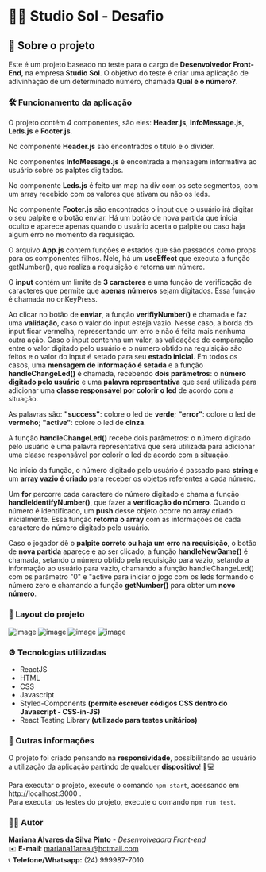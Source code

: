 # 🎹🧡 Studio Sol - Desafio

## 📃 Sobre o projeto

Este é um projeto baseado no teste para o cargo de **Desenvolvedor Front-End**, na empresa **Studio Sol**.
O objetivo do teste é criar uma aplicação de adivinhação de um determinado número, chamada **Qual é o número?**.

### 🛠️ Funcionamento da aplicação

O projeto contém 4 componentes, são eles: **Header.js**, **InfoMessage.js**, **Leds.js** e **Footer.js**.

No componente **Header.js** são encontrados o título e o divider.

No componentes **InfoMessage.js** é encontrada a mensagem informativa ao usuário sobre os palptes digitados.

No componente **Leds.js** é feito um map na div com os sete segmentos, com um array recebido com os valores que ativam ou não os leds.

No componente **Footer.js** são encontrados o input que o usuário irá digitar o seu palpite e o botão enviar. Há um botão de nova partida que inicia oculto e aparece apenas quando o usuário acerta o palpite ou caso haja algum erro no momento da requisição.

O arquivo **App.js** contém funções e estados que são passados como props para os componentes filhos. Nele, há um **useEffect** que executa a função getNumber(), que realiza a requisição e retorna um número.

O **input** contém um limite de **3 caracteres** e uma função de verificação de caracteres que permite que **apenas números** sejam digitados. Essa função é chamada no onKeyPress.

Ao clicar no botão de **enviar**, a função **verifiyNumber()** é chamada e faz uma **validação**, caso o valor do input esteja vazio. Nesse caso, a borda do input ficar vermelha, representando um erro e não é feita mais nenhuma outra ação. Caso o input contenha um valor, as validações de comparação entre o valor digitado pelo usuário e o número obtido na requisição são feitos e o valor do input é setado para seu **estado inicial**. Em todos os casos, uma **mensagem de informação é setada** e a função **handleChangeLed()** é chamada, recebendo **dois parâmetros**: o n**úmero digitado pelo usuário** e uma **palavra representativa** que será utilizada para adicionar uma **classe responsável por colorir o led** de acordo com a situação.

As palavras são:
**"success"**: colore o led de **verde**;
**"error"**: colore o led de **vermeho**;
**"active"**: colore o led de **cinza**.

A função **handleChangeLed()** recebe dois parâmetros: o número digitado pelo usuário e uma palavra representativa que será utilizada para adicionar uma claase responsável por colorir o led de acordo com a situação.

No início da função, o número digitado pelo usuário é passado para **string** e um **array vazio é criado** para receber os objetos referentes a cada número.

Um **for** percorre cada caractere do número digitado e chama a função **handleIdentifyNumber()**, que fazer a **verificação do número**. Quando o número é identificado, um **push** desse objeto ocorre no array criado inicialmente. Essa função **retorna o array** com as informações de cada caractere do número digitado pelo usuário.

Caso o jogador dê o **palpite correto ou haja um erro na requisição**, o botão de **nova partida** aparece e ao ser clicado, a função **handleNewGame()** é chamada, setando o número obtido pela requisição para vazio, setando a informação ao usuário para vazio, chamando a função handleChangeLed() com os parâmetro "0" e "active para iniciar o jogo com os leds formando o número zero e chamando a função **getNumber()** para obter um **novo número**.

### 🌟 Layout do projeto

![image](https://user-images.githubusercontent.com/56731050/165933261-5355e953-5a57-48dc-a6d0-23ddbff5c285.png)
![image](https://user-images.githubusercontent.com/56731050/165933330-404c47a8-a8e8-4920-beea-b01973c3f514.png)
![image](https://user-images.githubusercontent.com/56731050/165933403-c17d59df-73db-43e7-b159-859128bffc49.png)
![image](https://user-images.githubusercontent.com/56731050/165933471-ad413359-2522-44e4-adf6-bdbfc71d35f1.png)

### ⚙️ Tecnologias utilizadas

- ReactJS
- HTML
- CSS
- Javascript
- Styled-Components **(permite escrever códigos CSS dentro do Javascript - CSS-in-JS)**
- React Testing Library **(utilizado para testes unitários)**

### 🔎 Outras informações

O projeto foi criado pensando na **responsividade**, possibilitando ao usuário a utilização da aplicação partindo de qualquer **dispositivo**! 📱💻

Para executar o projeto, execute o comando `npm start`, acessando em http://localhost:3000 . </br>
Para executar os testes do projeto, execute o comando `npm run test`.

### 🙋‍♀️ Autor

**Mariana Alvares da Silva Pinto** - _Desenvolvedora Front-end_ </br>
✉️ **E-mail**: mariana11areal@hotmail.com </br>
📞 **Telefone/Whatsapp:** (24) 999987-7010 </br>
